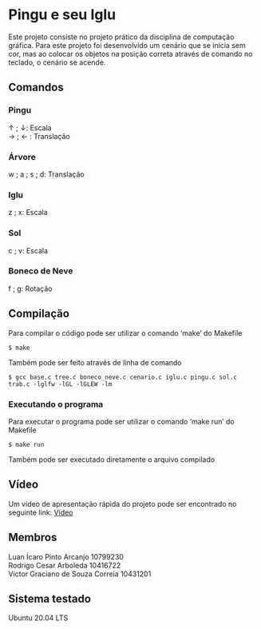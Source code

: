 # Pingu e seu Iglu
Este projeto consiste no projeto prático da disciplina de computação gráfica. Para este projeto foi desenvolvido um cenário que se inicia sem cor, mas ao colocar os objetos na posição correta através de comando no teclado, o cenário se acende.
## Comandos
### Pingu
↑ ; ↓: Escala  
→ ; ← : Translação
### Árvore
w ; a ; s ; d: Translação
### Iglu
z ; x: Escala
### Sol
c ; v: Escala
### Boneco de Neve
f ; g: Rotação
## Compilação
Para compilar o código pode ser utilizar o comando ‘make’ do Makefile
```
$ make
```
Também pode ser feito através de linha de comando
```
$ gcc base.c tree.c boneco_neve.c cenario.c iglu.c pingu.c sol.c trab.c -lglfw -lGL -lGLEW -lm
```
### Executando o programa
Para executar o programa pode ser utilizar o comando ‘make run’ do Makefile
```
$ make run
```
Também pode ser executado diretamente o arquivo compilado
## Vídeo
Um vídeo de apresentação rápida do projeto pode ser encontrado no seguinte link:
[Vídeo](https://youtu.be/nZ0lWT8bt7M)
## Membros
Luan Ícaro Pinto Arcanjo 10799230  
Rodrigo Cesar Arboleda 10416722  
Victor Graciano de Souza Correia 10431201
## Sistema testado
Ubuntu 20.04 LTS
